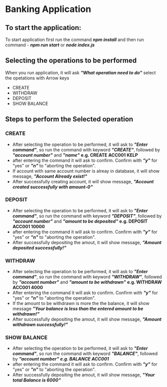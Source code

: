 # Banking Application

## To start the application: 
To start application first run the command ***npm install*** and then run command - ***npm run start*** or ***node index.js***


## Selecting the operations to be performed 
When you run application, it will ask
***"What operation need to do"***
select the opetations with Arrow keys 
- CREATE 
- WITHDRAW
- DEPOSIT 
- SHOW BALANCE

## Steps to perform the Selected operation 
### CREATE 
- After selecting the operation to be performed, it will ask to ***"Enter command"***, so run the command with keyword ***"CREATE"***, followed by ***"account number"*** and ***"name"***
**e.g. CREATE ACC001 KELP** 
- after entering the command it will ask to confirm. Confirm with ***"y"*** for "yes" or ***"n"*** to "aborting the operation". 
- If account with same account number is alreay in database, it will show message, ***"Account Already exist!"***
- After successfully creating account, it will show message, ***"Account created successfully with amount-0"*** 

### DEPOSIT 
- After selecting the operation to be performed, it will ask to ***"Enter command"***, so run the command with keyword ***"DEPOSIT"***, followed by ***"account number"*** and ***"amount to be deposited"***
**e.g. DEPOSIT ACC001 10000** 
- after entering the command it will ask to confirm. Confirm with ***"y"*** for "yes" or ***"n"*** to "aborting the operation". 
- After successfully depositing the amout, it will show message, ***"Amount deposited successfully!"*** 

### WITHDRAW
- After selecting the operation to be performed, it will ask to ***"Enter command"***, so run the command with keyword ***"WITHDRAW"***, followed by ***"account number"*** and ***"amount to be withdrawn"***
**e.g. WITHDRAW ACC001 4000** 
- After entering the command it will ask to confirm. Confirm with ***"y"*** for "yes" or ***"n"*** to "aborting the operation".
- If the amount to be withdrawn is more the the balance, it will show message ***"Your balance is less than the entered amount to be withdrawn!"***
- After successfully depositing the amout, it will show message, ***"Amount withdrawn successfully!"*** 

### SHOW BALANCE
- After selecting the operation to be performed, it will ask to ***"Enter command"***, so run the command with keyword ***"BALANCE"***, followed by ***"account number"***
***e.g. BALANCE ACC001***
- after entering the command it will ask to confirm. Confirm with ***"y"*** for "yes" or ***"n"*** to "aborting the operation". 
- After successfully depositing the amout, it will show message, ***"Your total Balance is 6000"*** 